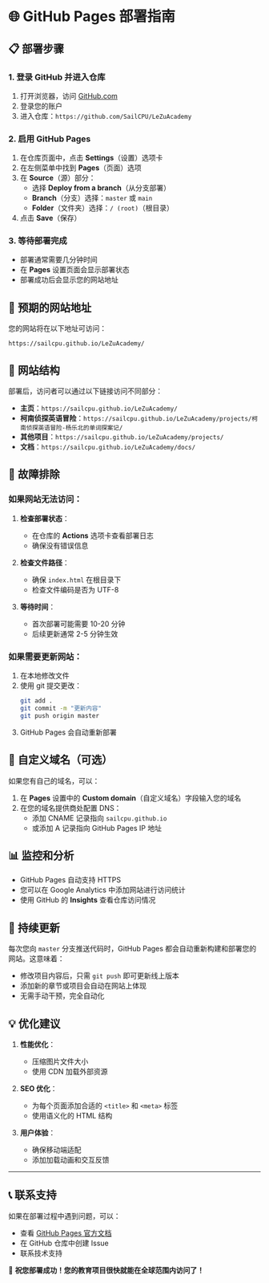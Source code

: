 # 🌐 GitHub Pages 部署指南

## 📋 部署步骤

### 1. 登录 GitHub 并进入仓库

1. 打开浏览器，访问 [GitHub.com](https://github.com)
2. 登录您的账户
3. 进入仓库：`https://github.com/SailCPU/LeZuAcademy`

### 2. 启用 GitHub Pages

1. 在仓库页面中，点击 **Settings**（设置）选项卡
2. 在左侧菜单中找到 **Pages**（页面）选项
3. 在 **Source**（源）部分：
   - 选择 **Deploy from a branch**（从分支部署）
   - **Branch**（分支）选择：`master` 或 `main`
   - **Folder**（文件夹）选择：`/ (root)`（根目录）
4. 点击 **Save**（保存）

### 3. 等待部署完成

- 部署通常需要几分钟时间
- 在 **Pages** 设置页面会显示部署状态
- 部署成功后会显示您的网站地址

## 🌟 预期的网站地址

您的网站将在以下地址可访问：
```
https://sailcpu.github.io/LeZuAcademy/
```

## 📱 网站结构

部署后，访问者可以通过以下链接访问不同部分：

- **主页**：`https://sailcpu.github.io/LeZuAcademy/`
- **柯南侦探英语冒险**：`https://sailcpu.github.io/LeZuAcademy/projects/柯南侦探英语冒险-杨乐北的单词探案记/`
- **其他项目**：`https://sailcpu.github.io/LeZuAcademy/projects/`
- **文档**：`https://sailcpu.github.io/LeZuAcademy/docs/`

## 🔧 故障排除

### 如果网站无法访问：

1. **检查部署状态**：
   - 在仓库的 **Actions** 选项卡查看部署日志
   - 确保没有错误信息

2. **检查文件路径**：
   - 确保 `index.html` 在根目录下
   - 检查文件编码是否为 UTF-8

3. **等待时间**：
   - 首次部署可能需要 10-20 分钟
   - 后续更新通常 2-5 分钟生效

### 如果需要更新网站：

1. 在本地修改文件
2. 使用 git 提交更改：
   ```bash
   git add .
   git commit -m "更新内容"
   git push origin master
   ```
3. GitHub Pages 会自动重新部署

## 🎯 自定义域名（可选）

如果您有自己的域名，可以：

1. 在 **Pages** 设置中的 **Custom domain**（自定义域名）字段输入您的域名
2. 在您的域名提供商处配置 DNS：
   - 添加 CNAME 记录指向 `sailcpu.github.io`
   - 或添加 A 记录指向 GitHub Pages IP 地址

## 📊 监控和分析

- GitHub Pages 自动支持 HTTPS
- 您可以在 Google Analytics 中添加网站进行访问统计
- 使用 GitHub 的 **Insights** 查看仓库访问情况

## 🔄 持续更新

每次您向 `master` 分支推送代码时，GitHub Pages 都会自动重新构建和部署您的网站。这意味着：

- 修改项目内容后，只需 `git push` 即可更新线上版本
- 添加新的章节或项目会自动在网站上体现
- 无需手动干预，完全自动化

## 💡 优化建议

1. **性能优化**：
   - 压缩图片文件大小
   - 使用 CDN 加载外部资源

2. **SEO 优化**：
   - 为每个页面添加合适的 `<title>` 和 `<meta>` 标签
   - 使用语义化的 HTML 结构

3. **用户体验**：
   - 确保移动端适配
   - 添加加载动画和交互反馈

---

## 📞 联系支持

如果在部署过程中遇到问题，可以：
- 查看 [GitHub Pages 官方文档](https://docs.github.com/en/pages)
- 在 GitHub 仓库中创建 Issue
- 联系技术支持

🎉 **祝您部署成功！您的教育项目很快就能在全球范围内访问了！**